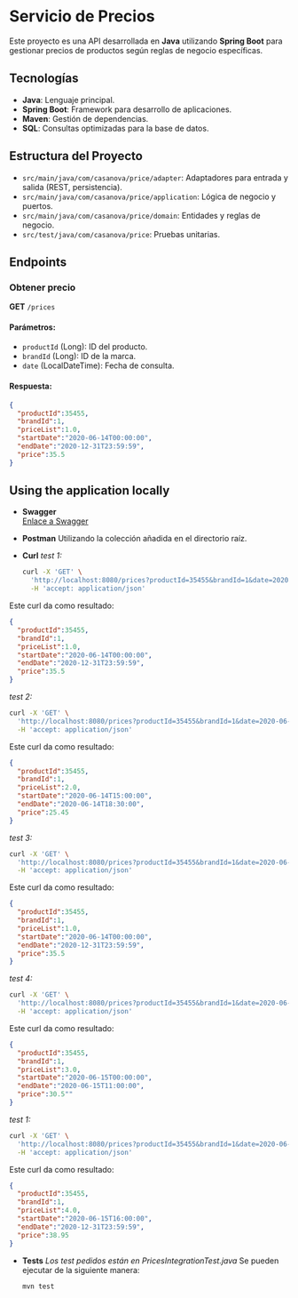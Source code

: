 # Servicio de Precios

Este proyecto es una API desarrollada en **Java** utilizando **Spring Boot** para gestionar precios de productos según reglas de negocio específicas.

## Tecnologías

- **Java**: Lenguaje principal.
- **Spring Boot**: Framework para desarrollo de aplicaciones.
- **Maven**: Gestión de dependencias.
- **SQL**: Consultas optimizadas para la base de datos.

## Estructura del Proyecto

- `src/main/java/com/casanova/price/adapter`: Adaptadores para entrada y salida (REST, persistencia).
- `src/main/java/com/casanova/price/application`: Lógica de negocio y puertos.
- `src/main/java/com/casanova/price/domain`: Entidades y reglas de negocio.
- `src/test/java/com/casanova/price`: Pruebas unitarias.

## Endpoints

### Obtener precio
**GET** `/prices`

#### Parámetros:
- `productId` (Long): ID del producto.
- `brandId` (Long): ID de la marca.
- `date` (LocalDateTime): Fecha de consulta.

#### Respuesta:
```json
{
  "productId":35455,
  "brandId":1,
  "priceList":1.0,
  "startDate":"2020-06-14T00:00:00",
  "endDate":"2020-12-31T23:59:59",
  "price":35.5
}
```

## Using the application locally

- **Swagger** 
  <br/> [Enlace a Swagger](http://localhost:8080/swagger-ui/index.html)


- **Postman**  Utilizando la colección añadida en el directorio raíz.

- **Curl**
*test 1:*

  ```bash
  curl -X 'GET' \
    'http://localhost:8080/prices?productId=35455&brandId=1&date=2020-06-14T10%3A00%3A00Z' \
    -H 'accept: application/json'
  ```
  
Este curl da como resultado:
```json
{
  "productId":35455,
  "brandId":1,
  "priceList":1.0,
  "startDate":"2020-06-14T00:00:00",
  "endDate":"2020-12-31T23:59:59",
  "price":35.5
}
```

*test 2:*

  ```bash
  curl -X 'GET' \
    'http://localhost:8080/prices?productId=35455&brandId=1&date=2020-06-14T16%3A00%3A00Z' \
    -H 'accept: application/json'
  ```

Este curl da como resultado:
```json
{
  "productId":35455,
  "brandId":1,
  "priceList":2.0,
  "startDate":"2020-06-14T15:00:00",
  "endDate":"2020-06-14T18:30:00",
  "price":25.45
}
```

*test 3:*

  ```bash
  curl -X 'GET' \
    'http://localhost:8080/prices?productId=35455&brandId=1&date=2020-06-14T21%3A00%3A00Z' \
    -H 'accept: application/json'
  ```

Este curl da como resultado:
```json
{
  "productId":35455,
  "brandId":1,
  "priceList":1.0,
  "startDate":"2020-06-14T00:00:00",
  "endDate":"2020-12-31T23:59:59",
  "price":35.5
}
```

*test 4:*

  ```bash
  curl -X 'GET' \
    'http://localhost:8080/prices?productId=35455&brandId=1&date=2020-06-15T10%3A00%3A00Z' \
    -H 'accept: application/json'
  ```

Este curl da como resultado:
```json
{
  "productId":35455,
  "brandId":1,
  "priceList":3.0,
  "startDate":"2020-06-15T00:00:00",
  "endDate":"2020-06-15T11:00:00",
  "price":30.5""
}
```

*test 1:*

  ```bash
  curl -X 'GET' \
    'http://localhost:8080/prices?productId=35455&brandId=1&date=2020-06-16T21%3A00%3A00Z' \
    -H 'accept: application/json'
  ```

Este curl da como resultado:
```json
{
  "productId":35455,
  "brandId":1,
  "priceList":4.0,
  "startDate":"2020-06-15T16:00:00",
  "endDate":"2020-12-31T23:59:59",
  "price":38.95
}
```


- **Tests**
*Los test pedidos están en PricesIntegrationTest.java* Se pueden ejecutar de la siguiente manera:

  ```bash
  mvn test
  ```